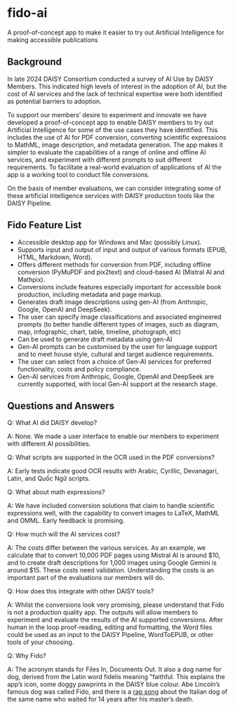 # fido-ai
A proof-of-concept app to make it easier to try out Artificial Intelligence for making accessible publications

## Background
In late 2024 DAISY Consortium conducted a survey of AI Use by DAISY Members. This indicated high levels of interest in the adoption of AI, but the cost of AI services and the lack of technical expertise were both identified as potential barriers to adoption. 

To support our members’ desire to experiment and innovate we have developed a proof-of-concept app to enable DAISY members to try out Artificial Intelligence for some of the use cases they have identified. This includes the use of AI for PDF conversion, converting scientific expressions to MathML, image description, and metadata generation. The app makes it simpler to evaluate the capabilities of a range of online and offline AI services, and experiment with different prompts to suit different requirements. To facilitate a real-world evaluation of applications of AI the app is a working tool to conduct file conversions.

On the basis of member evaluations, we can consider integrating some of these artificial intelligence services with DAISY production tools like the DAISY Pipeline.

## Fido Feature List
-	Accessible desktop app for Windows and Mac (possibly Linux).
-	Supports input and output of input and output of various formats (EPUB, HTML, Markdown, Word).
-	Offers different methods for conversion from PDF, including offline conversion (PyMuPDF and pix2text) and cloud-based AI (Mistral AI and Mathpix).
-	Conversions include features especially important for accessible book production, including metadata and page markup.
-	Generates draft image descriptions using gen-AI (from Anthropic, Google, OpenAI and DeepSeek).
-	The user can specify image classifications and associated engineered prompts (to better handle different types of images, such as diagram, map, infographic, chart, table, timeline, photograph, etc)
-	Can be used to generate draft metadata using gen-AI
-	Gen-AI prompts can be customised by the user for language support and to meet house style, cultural and target audience requirements.
-	The user can select from a choice of Gen-AI services for preferred functionality, costs and policy compliance.
-	Gen-AI services from Anthropic, Google, OpenAI and DeepSeek are currently supported, with local Gen-AI support at the research stage.

## Questions and Answers
Q: What AI did DAISY develop?

A: None. We made a user interface to enable our members to experiment with different AI possibilities.

Q: What scripts are supported in the OCR used in the PDF conversions?

A: Early tests indicate good OCR results with Arabic, Cyrillic, Devanagari, Latin, and Quốc Ngữ scripts.

Q: What about math expressions?

A: We have included conversion solutions that claim to handle scientific expressions well, with the capability to convert images to LaTeX, MathML and OMML. Early feedback is promising.

Q: How much will the AI services cost?

A: The costs differ between the various services. As an example, we calculate that to convert 10,000 PDF pages using Mistral AI is around $10, and to create draft descriptions for 1,000 images using Google Gemini is around $15. These costs need validation. Understanding the costs is an important part of the evaluations our members will do.

Q: How does this integrate with other DAISY tools?

A: Whilst the conversions look very promising, please understand that Fido is not a production quality app. The outputs will allow members to experiment and evaluate the results of the AI supported conversions. After human in the loop proof-reading, editing and formatting, the Word files could be used as an input to the DAISY Pipeline, WordToEPUB, or other tools of your choosing.

Q: Why Fido?

A: The acronym stands for Files In, Documents Out. It also a dog name for dog, derived from the Latin word fidelis meaning "faithful. This explains the app’s icon, some doggy pawprints in the DAISY blue colour. Abe Lincoln’s famous dog was called Fido, and there is a [rap song](https://youtu.be/E4GXQ3ZlDf4?si=OtxaB3peklX4Y1HX) about the Italian dog of the same name who waited for 14 years after his master’s death.
